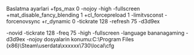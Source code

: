Baslatma ayarlari +fps_max 0 -nojoy -high -fullscreen +mat_disable_fancy_blending 1 +cl_forcepreload 1 -limitvsconst -forcenovsync +r_dynamic 0 -tickrate 128 -refresh 75 -d3d9ex 

-novid -tickrate 128 -freq 75 -high  -fullscreen -language bananagaming -d3d9ex -nojoy
dosyalarin konumu:C:\Program Files (x86)\Steam\userdata\xxxxxx\730\local\cfg
